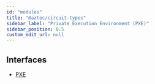 ```yaml
---
id: "modules"
title: "@aztec/circuit-types"
sidebar_label: "Private Execution Environment (PXE)"
sidebar_position: 0.5
custom_edit_url: null
---
```


## Interfaces

- [PXE](interfaces/PXE.md)
